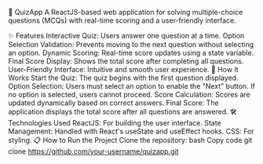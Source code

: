🎯 QuizApp
A ReactJS-based web application for solving multiple-choice questions (MCQs) with real-time scoring and a user-friendly interface.

✨ Features
Interactive Quiz: Users answer one question at a time.
Option Selection Validation: Prevents moving to the next question without selecting an option.
Dynamic Scoring: Real-time score updates using a state variable.
Final Score Display: Shows the total score after completing all questions.
User-Friendly Interface: Intuitive and smooth user experience.
🚀 How It Works
Start the Quiz:
The quiz begins with the first question displayed.
Option Selection:
Users must select an option to enable the "Next" button.
If no option is selected, users cannot proceed.
Score Calculation:
Scores are updated dynamically based on correct answers.
Final Score:
The application displays the total score after all questions are answered.
🛠️ Technologies Used
ReactJS: For building the user interface.
State Management: Handled with React's useState and useEffect hooks.
CSS: For styling.
📋 How to Run the Project
Clone the repository:
bash
Copy code
git clone https://github.com/your-username/quizapp.git
